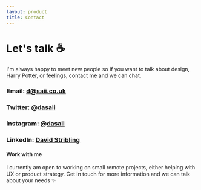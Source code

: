 ```yaml
---
layout: product
title: Contact
---
```


<div class="text_container" markdown="1">

# Let's talk ☕️
I'm always happy to meet new people so if you want to talk about design, Harry Potter, or feelings, contact me and we can chat.

### Email: <d@saii.co.uk>
### Twitter: <span>@</span>[dasaii](https://twitter.com/dasaii)
### Instagram: <span>@</span>[dasaii](https://instagram.com/dasaii)
### LinkedIn: [David Stribling](https://www.linkedin.com/in/davidstribling/)

#### Work with me
I currently am open to working on small remote projects, either helping with UX or product strategy. Get in touch for more information and we can talk about your needs ✨

</div>
